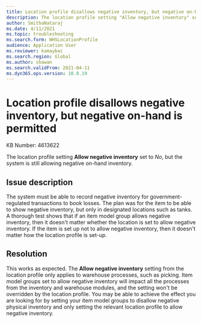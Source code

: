 ```yaml
---
title: Location profile disallows negative inventory, but negative on-hand is permitted
description: The location profile setting "Allow negative inventory" set to "No", but the system is still allowing negative on-hand inventory.
author: SmithaNataraj
ms.date: 4/11/2021
ms.topic: troubleshooting
ms.search.form: WHSLocationProfile
audience: Application User
ms.reviewer: kamaybac
ms.search.region: Global
ms.author: shawan
ms.search.validFrom: 2021-04-11
ms.dyn365.ops.version: 10.0.19
---
```

<!-- KFM: Title is over 80 characters. Please find a way to reduce -->

# Location profile disallows negative inventory, but negative on-hand is permitted

KB Number: 4613622

The location profile setting **Allow negative inventory** set to *No*, but the system is still allowing negative on-hand inventory.

## Issue description

The system must be able to record negative inventory for government-regulated transactions to book losses. The plan was for the item to be able to show negative inventory, but only in designated locations such as tanks. A thorough test <!-- KFM: Do we really want to mention this test here? Can we just state that this is true? --> shows that if an item model group allows negative inventory, then it doesn't matter whether the location is set to allow negative inventory. If the item is set up not to allow negative inventory, then it doesn't matter how the location profile is set-up.

## Resolution

<!-- KFM: Is this how we have agreed to communicate "by design" resolutions? -->

This works as expected. The **Allow negative inventory** setting from the location profile only applies to warehouse processes, such as picking. Item model groups set to allow negative inventory will impact all the processes from the inventory and warehouse modules, and the setting won't be overridden by the location profile. You may be able to achieve the effect you are looking for by setting your item model groups to disallow negative physical inventory and only setting the relevant location profile to allow negative inventory.
